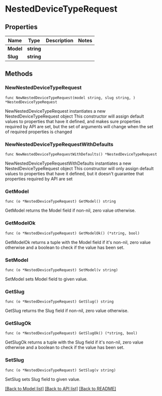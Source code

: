 # NestedDeviceTypeRequest

## Properties

Name | Type | Description | Notes
------------ | ------------- | ------------- | -------------
**Model** | **string** |  | 
**Slug** | **string** |  | 

## Methods

### NewNestedDeviceTypeRequest

`func NewNestedDeviceTypeRequest(model string, slug string, ) *NestedDeviceTypeRequest`

NewNestedDeviceTypeRequest instantiates a new NestedDeviceTypeRequest object
This constructor will assign default values to properties that have it defined,
and makes sure properties required by API are set, but the set of arguments
will change when the set of required properties is changed

### NewNestedDeviceTypeRequestWithDefaults

`func NewNestedDeviceTypeRequestWithDefaults() *NestedDeviceTypeRequest`

NewNestedDeviceTypeRequestWithDefaults instantiates a new NestedDeviceTypeRequest object
This constructor will only assign default values to properties that have it defined,
but it doesn't guarantee that properties required by API are set

### GetModel

`func (o *NestedDeviceTypeRequest) GetModel() string`

GetModel returns the Model field if non-nil, zero value otherwise.

### GetModelOk

`func (o *NestedDeviceTypeRequest) GetModelOk() (*string, bool)`

GetModelOk returns a tuple with the Model field if it's non-nil, zero value otherwise
and a boolean to check if the value has been set.

### SetModel

`func (o *NestedDeviceTypeRequest) SetModel(v string)`

SetModel sets Model field to given value.


### GetSlug

`func (o *NestedDeviceTypeRequest) GetSlug() string`

GetSlug returns the Slug field if non-nil, zero value otherwise.

### GetSlugOk

`func (o *NestedDeviceTypeRequest) GetSlugOk() (*string, bool)`

GetSlugOk returns a tuple with the Slug field if it's non-nil, zero value otherwise
and a boolean to check if the value has been set.

### SetSlug

`func (o *NestedDeviceTypeRequest) SetSlug(v string)`

SetSlug sets Slug field to given value.



[[Back to Model list]](../README.md#documentation-for-models) [[Back to API list]](../README.md#documentation-for-api-endpoints) [[Back to README]](../README.md)


